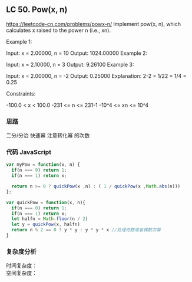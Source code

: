 ## LC 50. Pow(x, n)

https://leetcode-cn.com/problems/powx-n/
Implement pow(x, n), which calculates x raised to the power n (i.e., xn).

Example 1:

Input: x = 2.00000, n = 10
Output: 1024.00000
Example 2:

Input: x = 2.10000, n = 3
Output: 9.26100
Example 3:

Input: x = 2.00000, n = -2
Output: 0.25000
Explanation: 2-2 = 1/22 = 1/4 = 0.25

Constraints:

-100.0 < x < 100.0
-231 <= n <= 231-1
-10^4 <= xn <= 10^4

### 思路

二分/分治
快速幂
注意转化幂 的次数

### 代码 JavaScript

```JavaScript
var myPow = function(x, n) {
  if(n === 0) return 1;
  if(n === 1) return x;

  return n >= 0 ? quickPow(x ,n) : ( 1 / quickPow(x ,Math.abs(n)))
};

var quickPow = function(x, n){
  if(n === 0) return 1;
  if(n === 1) return x;
  let halfn = Math.floor(n / 2)
  let y = quickPow(x, halfn)
  return n % 2 == 0 ? y * y : y * y * x //处理奇数或者偶数次幂
}

```

### 复杂度分析

时间复杂度： </br>
空间复杂度：
